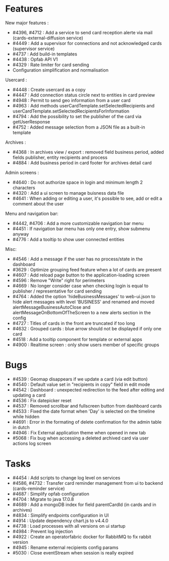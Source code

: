 # Features

New major features :

- #4396, #4712 : Add a service to send card reception alerte via mail (cards-external-diffusion service)
- #4449 : Add a supervisor for connections and not acknowledged cards (supervisor service)
- #4737 : Add build-in templates
- #4438 : Opfab API V1
- #4329 : Rate limiter for card sending
- Configuration simplification and normalisation 

Usercard : 

- #4448 : Create usercard as a copy
- #4447 : Add connection status circle next to entities in card preview
- #4948 : Permit to send geo information from a user card
- #4963 : Add methods userCardTemplate.setSelectedRecipients and userCardTemplate.setSelectedRecipientsForInformation
- #4794 : Add the possibility to set the publisher of the card via getUserResponse
- #4752 : Added message selection from a JSON file as a built-in template

Archives : 

- #4368 : In archives view / export : removed field business period, added fields publisher, entity recipients and process
- #4884 : Add business period in card footer for archives detail card

Admin screens :

- #4640 : Do not authorize space in login and minimum length 2 characters
- #4320 : Add a ui screen to manage buisness data file
- #4641 : When adding or editing a user, it's possible to see, add or edit a comment about the user

Menu and navigation bar:

- #4442, #4706 : Add a more customizable navigation bar menu
- #4451 : If navigation bar menu has only one entry, show submenu anyway
- #4776 : Add a tooltip to show user connected entities

Misc: 

- #4546 : Add a message if the user has no process/state in the dashboard
- #3629 : Optimize grouping feed feature when a lot of cards are present
- #4607 : Add reload page button to the application-loading screen
- #4596 : Remove "Write" right for perimeters
- #4669 : No longer consider case when checking login is equal to publisher / representative for card sending
- #4764 : Added the option 'hideBusinessMessages' to web-ui.json to hide alert messages with level 'BUSINESS' and renamed and moved alertMessageBusinessAutoClose and alertMessageOnBottomOfTheScreen to a new alerts section in the config
- #4727 : Titles of cards in the front are truncated if too long
- #4632 : Grouped cards : blue arrow should not be displayed if only one card
- #4518 : Add a tooltip component for template or external apps
- #4900 : Realtime screen : only show users member of specific groups


# Bugs

- #4539 : Geomap disappears if we update a card (via edit button)
- #4540 : Default value set in "recipients in copy" field in edit mode
- #4542 : Dashboard : unexpected redirection to the feed after editing and updating a card
- #4536 : Fix datepicker reset
- #4537 : Removed scrollbar and fullscreen button from dashboard cards
- #4533 : Fixed the date format when 'Day' is selected on the timeline while hidden
- #4691 : Error in the formating of delete confirmation for the admin table in dutch
- #4946 : Fix External application theme when opened in new tab
- #5068 : Fix bug when accessing a deleted archived card via user actions log screen


# Tasks

 - #4454 : Add scripts to change log level on services
 - #4586, #4732 : Transfer card reminder management from ui to backend (cards-reminder service)
 - #4687 : Simplify opfab configuration
 - #4704 : Migrate to java 17.0.8
 - #4689 : Add a mongoDB index for field parentCardId (in cards and in archives)
 - #4834 : Simplify endpoints configuration in UI
 - #4914 : Update dependency chart.js to v4.4.0
 - #4738 : Load processes with all versions on ui startup
 - #4984 : Prevent log injection
 - #4922 : Create an operatorfabric docker for RabbitMQ to fix rabbit version
 - #4945 : Rename external recipients config params
 - #5030 : Close eventStream when session is really expired
